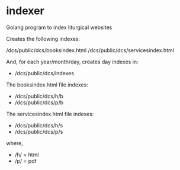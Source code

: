 # indexer
Golang program to index liturgical websites

Creates the following indexes:

/dcs/public/dcs/booksindex.html
/dcs/public/dcs/servicesindex.html

And, for each year/month/day, creates day indexes in:

- /dcs/public/dcs/indexes

The booksindex.html file indexes:

- /dcs/public/dcs/h/b
- /dcs/public/dcs/p/b

The servicesindex.html file indexes:

- /dcs/public/dcs/h/s
- /dcs/public/dcs/p/s

where, 
- /h/ = html
- /p/ = pdf


